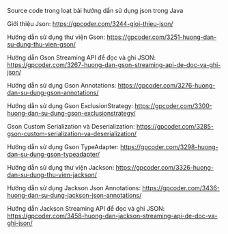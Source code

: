 Source code trong loạt bài hướng dấn sử dụng json trong Java

Giới thiệu Json: https://gpcoder.com/3244-gioi-thieu-json/

Hướng dẫn sử dụng thư viện Gson: https://gpcoder.com/3251-huong-dan-su-dung-thu-vien-gson/

Hướng dẫn Gson Streaming API để đọc và ghi JSON: https://gpcoder.com/3267-huong-dan-gson-streaming-api-de-doc-va-ghi-json/

Hướng dẫn sử dụng Gson Annotations: https://gpcoder.com/3276-huong-dan-su-dung-gson-annotations/

Hướng dẫn sử dụng Gson ExclusionStrategy: https://gpcoder.com/3300-huong-dan-su-dung-gson-exclusionstrategy/

Gson Custom Serialization và Deserialization: https://gpcoder.com/3285-gson-custom-serialization-va-deserialization/

Hướng dẫn sử dụng Gson TypeAdapter: https://gpcoder.com/3298-huong-dan-su-dung-gson-typeadapter/

Hướng dẫn sử dụng thư viện Jackson: https://gpcoder.com/3326-huong-dan-su-dung-thu-vien-jackson/

Hướng dẫn sử dụng Jackson Json Annotations: https://gpcoder.com/3436-huong-dan-su-dung-jackson-json-annotations/

Hướng dẫn Jackson Streaming API để đọc và ghi JSON: https://gpcoder.com/3458-huong-dan-jackson-streaming-api-de-doc-va-ghi-json/

